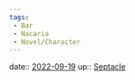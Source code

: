 ```yaml
---
tags:
 - Bar
 - Nacaria
 - Novel/Character
---
```


date:: [2022-09-19](Daily_Note/2022-09-19.md)
up:: [Septacle](Septacle.md)


